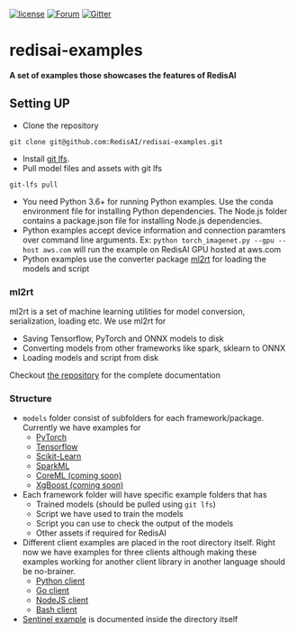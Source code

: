 [![license](https://img.shields.io/github/license/RedisAI/redisai-examples.svg)](https://github.com/RedisAI/redisai-examples)
[![Forum](https://img.shields.io/badge/Forum-RedisAI-blue)](https://forum.redislabs.com/c/modules/redisai)
[![Gitter](https://badges.gitter.im/RedisLabs/RedisAI.svg)](https://gitter.im/RedisLabs/RedisAI?utm_source=badge&utm_medium=badge&utm_campaign=pr-badge)


# redisai-examples

**A set of examples those showcases the features of RedisAI**

## Setting UP
- Clone the repository
```
git clone git@github.com:RedisAI/redisai-examples.git
```

- Install [git lfs](https://help.github.com/en/articles/installing-git-large-file-storage).
- Pull model files and assets with git lfs
```
git-lfs pull
```
- You need Python 3.6+ for running Python examples. Use the conda environment file for installing Python dependencies. The Node.js folder contains a package.json file for installing Node.js dependencies.
- Python examples accept device information and connection paramters over command line arguments. Ex: `python torch_imagenet.py --gpu --host aws.com` will run the example on RedisAI GPU hosted at aws.com
- Python examples use the converter package [ml2rt](https://github.com/hhsecond/ml2rt) for loading the models and script 

### ml2rt
ml2rt is a set of machine learning utilities for model conversion, serialization, loading etc. We use ml2rt for
- Saving Tensorflow, PyTorch and ONNX models to disk
- Converting models from other frameworks like spark, sklearn to ONNX
- Loading models and script from disk

Checkout [the repository](https://github.com/hhsecond/ml2rt) for the complete documentation

### Structure

- `models` folder consist of subfolders for each framework/package. Currently we have examples for
    - [PyTorch](./models/pytorch)
    - [Tensorflow](./models/tensorflow)
    - [Scikit-Learn](./models/sklearn)
    - [SparkML](./models/spark)
    - [CoreML (coming soon)](./models/coreml)
    - [XgBoost (coming soon)](./models/xgboost)
- Each framework folder will have specific example folders that has
    - Trained models (should be pulled using `git lfs`)
    - Script we have used to train the models
    - Script you can use to check the output of the models
    - Other assets if required for RedisAI
- Different client examples are placed in the root directory itself. Right now we have examples for three clients although making these examples working for another client library in another language should be no-brainer.
    - [Python client](./python_client)
    - [Go client](./go_client)
    - [NodeJS client](./js_client)
    - [Bash client](./bash_client)
- [Sentinel example](./sentinel) is documented inside the directory itself
